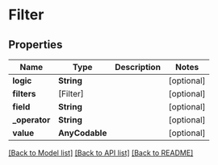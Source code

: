 # Filter

## Properties
Name | Type | Description | Notes
------------ | ------------- | ------------- | -------------
**logic** | **String** |  | [optional] 
**filters** | [Filter] |  | [optional] 
**field** | **String** |  | [optional] 
**_operator** | **String** |  | [optional] 
**value** | **AnyCodable** |  | [optional] 

[[Back to Model list]](../README.md#documentation-for-models) [[Back to API list]](../README.md#documentation-for-api-endpoints) [[Back to README]](../README.md)


